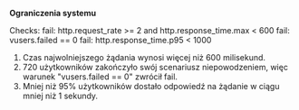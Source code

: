 **Ograniczenia systemu**

Checks:
fail: http.request_rate >= 2 and http.response_time.max < 600
fail: vusers.failed == 0
fail: http.response_time.p95 < 1000

1. Czas najwolniejszego żądania wynosi więcej niż 600 milisekund.
2. 720 użytkowników zakończyło swój scenariusz niepowodzeniem, więc warunek "vusers.failed == 0" zwrócił fail.
3. Mniej niż 95% użytkowników dostało odpowiedź na żądanie w ciągu mniej niż 1 sekundy.
